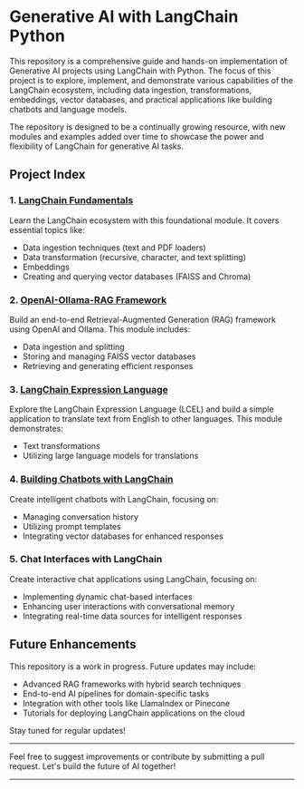 # Generative AI with LangChain Python

This repository is a comprehensive guide and hands-on implementation of Generative AI projects using LangChain with Python. The focus of this project is to explore, implement, and demonstrate various capabilities of the LangChain ecosystem, including data ingestion, transformations, embeddings, vector databases, and practical applications like building chatbots and language models. 

The repository is designed to be a continually growing resource, with new modules and examples added over time to showcase the power and flexibility of LangChain for generative AI tasks.

## Project Index

### 1. [LangChain Fundamentals](https://github.com/ravirch/Generative-AI-with-LangChain-Python/tree/main/LangChain-Fundamentals)
   Learn the LangChain ecosystem with this foundational module. It covers essential topics like:
   - Data ingestion techniques (text and PDF loaders)
   - Data transformation (recursive, character, and text splitting)
   - Embeddings
   - Creating and querying vector databases (FAISS and Chroma)

### 2. [OpenAI-Ollama-RAG Framework](https://github.com/ravirch/Generative-AI-with-LangChain-Python/tree/main/OpenAI-Ollama-RAG-Framework)
   Build an end-to-end Retrieval-Augmented Generation (RAG) framework using OpenAI and Ollama. This module includes:
   - Data ingestion and splitting
   - Storing and managing FAISS vector databases
   - Retrieving and generating efficient responses

### 3. [LangChain Expression Language](https://github.com/ravirch/Generative-AI-with-LangChain-Python/tree/main/LangChain-Expression-Language)
   Explore the LangChain Expression Language (LCEL) and build a simple application to translate text from English to other languages. This module demonstrates:
   - Text transformations
   - Utilizing large language models for translations

### 4. [Building Chatbots with LangChain](https://github.com/ravirch/Generative-AI-with-LangChain-Python/tree/main/Building-Chatbots-with-LangChain)
   Create intelligent chatbots with LangChain, focusing on:
   - Managing conversation history
   - Utilizing prompt templates
   - Integrating vector databases for enhanced responses

### **5. Chat Interfaces with LangChain**  
   Create interactive chat applications using LangChain, focusing on:  
   - Implementing dynamic chat-based interfaces  
   - Enhancing user interactions with conversational memory  
   - Integrating real-time data sources for intelligent responses  

## Future Enhancements

This repository is a work in progress. Future updates may include:
- Advanced RAG frameworks with hybrid search techniques
- End-to-end AI pipelines for domain-specific tasks
- Integration with other tools like LlamaIndex or Pinecone
- Tutorials for deploying LangChain applications on the cloud

Stay tuned for regular updates!

---

Feel free to suggest improvements or contribute by submitting a pull request. Let's build the future of AI together!

--- 
